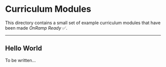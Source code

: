 # Curriculum Modules

This directory contains a small set of example curriculum modules that have been made *OnRamp Ready* :white_check_mark:.

------------------------
## Hello World

To be written...